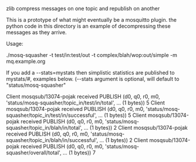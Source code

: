zlib compress messages on one topic and republish on another

This is a prototype of what might eventually be a mosquitto plugin.
the python code in this directory is an example of decompressing these messages as they arrive.

Usage:

   ./mosq-squasher -t test/in:test/out -t complex/blah/wop:out/simple -m mq.example.org

If you add a --stats=mystats then simplistic statistics are published to mystats/#,
examples below.  (--stats argument is optional, will default to "status/mosq-squasher"


Client mosqsub/13074-pojak received PUBLISH (d0, q0, r0, m0, 'status/mosq-squasher/topic_in/test/in/total', ... (1
bytes))
5
Client mosqsub/13074-pojak received PUBLISH (d0, q0, r0, m0, 'status/mosq-squasher/topic_in/test/in/successful',
... (1 bytes))
5
Client mosqsub/13074-pojak received PUBLISH (d0, q0, r0, m0, 'status/mosq-squasher/topic_in/blah/in/total', ... (1
bytes))
2
Client mosqsub/13074-pojak received PUBLISH (d0, q0, r0, m0, 'status/mosq-squasher/topic_in/blah/in/successful',
... (1 bytes))
2
Client mosqsub/13074-pojak received PUBLISH (d0, q0, r0, m0, 'status/mosq-squasher/overall/total', ... (1 bytes))
7

